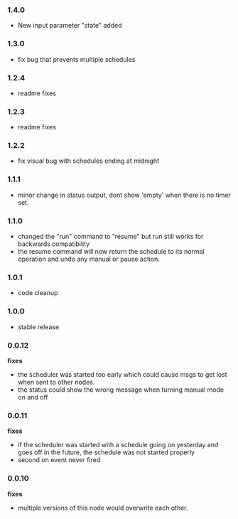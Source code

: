 ### 1.4.0

- New input parameter "state" added

### 1.3.0

- fix bug that prevents multiple schedules

### 1.2.4

- readme fixes

### 1.2.3

- readme fixes

### 1.2.2

- fix visual bug with schedules ending at midnight

### 1.1.1

- minor change in status output, dont show 'empty' when there is no timer set.

### 1.1.0

- changed the "run" command to "resume" but run still works for backwards compatibility
- the resume command will now return the schedule to its normal operation and undo any manual or pause action.

### 1.0.1

- code cleanup

### 1.0.0

- stable release

### 0.0.12

**fixes**

- the scheduler was started too early which could cause msgs to get lost when sent to other nodes.
- the status could show the wrong message when turning manual mode on and off

### 0.0.11

**fixes**

- if the scheduler was started with a schedule going on yesterday and goes off in the future, the schedule was not started properly
- second on event never fired

### 0.0.10

**fixes**

- multiple versions of this node would overwrite each other. 


